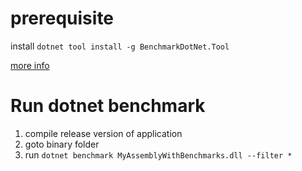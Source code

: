 # prerequisite

install `dotnet tool install -g BenchmarkDotNet.Tool`

[more info](https://benchmarkdotnet.org/articles/guides/how-to-run.html)

# Run dotnet benchmark

1. compile release version of application
1. goto binary folder
1. run `dotnet benchmark MyAssemblyWithBenchmarks.dll --filter *`
